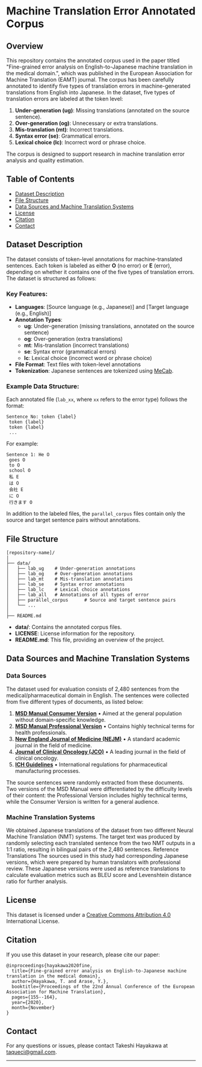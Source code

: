 # Machine Translation Error Annotated Corpus

## Overview

This repository contains the annotated corpus used in the paper titled "Fine-grained error analysis on English-to-Japanese machine translation in the medical domain.", which was published in the European Association for Machine Translation (EAMT) journal. The corpus has been carefully annotated to identify five types of translation errors in machine-generated translations from English into Japanese.
In the dataset, five types of translation errors are labeled at the token level:

1. **Under-generation (ug)**: Missing translations (annotated on the source sentence).
2. **Over-generation (og)**: Unnecessary or extra translations.
3. **Mis-translation (mt)**: Incorrect translations.
4. **Syntax error (se)**: Grammatical errors.
5. **Lexical choice (lc)**: Incorrect word or phrase choice.

The corpus is designed to support research in machine translation error analysis and quality estimation.

## Table of Contents

- [Dataset Description](#dataset-description)
- [File Structure](#file-structure)
- [Data Sources and Machine Translation Systems](#data-sources-and-machine-translation-systems)
- [License](#license)
- [Citation](#citation)
- [Contact](#contact)

## Dataset Description

The dataset consists of token-level annotations for machine-translated sentences. Each token is labeled as either **O** (no error) or **E** (error), depending on whether it contains one of the five types of translation errors. The dataset is structured as follows:

### Key Features:

- **Languages**: [Source language (e.g., Japanese)] and [Target language (e.g., English)]
- **Annotation Types**:
  - **ug**: Under-generation (missing translations, annotated on the source sentence)
  - **og**: Over-generation (extra translations)
  - **mt**: Mis-translation (incorrect translations)
  - **se**: Syntax error (grammatical errors)
  - **lc**: Lexical choice (incorrect word or phrase choice)
- **File Format**: Text files with token-level annotations
- **Tokenization**: Japanese sentences are tokenized using [MeCab](https://taku910.github.io/mecab/).

### Example Data Structure:

Each annotated file (`lab_xx`, where `xx` refers to the error type) follows the format:

```
Sentence No: token {label}
 token {label}
 token {label}
 ...
```

For example:

```
Sentence 1: He O
 goes O
 to O
 school O
 私 E
 は O
 会社 E
 に O
 行きます O
```

In addition to the labeled files, the `parallel_corpus` files contain only the source and target sentence pairs without annotations.

## File Structure

```
[repository-name]/
│
├── data/
│   ├── lab_ug    # Under-generation annotations
│   ├── lab_og    # Over-generation annotations
│   ├── lab_mt    # Mis-translation annotations
│   ├── lab_se    # Syntax error annotations
│   ├── lab_lc    # Lexical choice annotations
│   ├── lab_all   # Annotations of all types of error
│   ├── parallel_corpus      # Source and target sentence pairs
│   └── ...
│
├── README.md
```

- **data/**: Contains the annotated corpus files.
- **LICENSE**: License information for the repository.
- **README.md**: This file, providing an overview of the project.

## Data Sources and Machine Translation Systems
### Data Sources
The dataset used for evaluation consists of 2,480 sentences from the medical/pharmaceutical domain in English. The sentences were collected from five different types of documents, as listed below:
1.	[**MSD Manual Consumer Version**](https://www.msdmanuals.com/home)
•	Aimed at the general population without domain-specific knowledge.
2.	[**MSD Manual Professional Version**](https://www.msdmanuals.com/professional)
•	Contains highly technical terms for health professionals.
3.	[**New England Journal of Medicine (NEJM)**](https://www.nejm.org/)
•	A standard academic journal in the field of medicine.
4.	[**Journal of Clinical Oncology (JCO)**](https://ascopubs.org/journal/jco)
•	A leading journal in the field of clinical oncology.
5.	[**ICH Guidelines**](https://www.ich.org/page/ich-guidelines)
•	International regulations for pharmaceutical manufacturing processes.

The source sentences were randomly extracted from these documents. Two versions of the MSD Manual were differentiated by the difficulty levels of their content: the Professional Version includes highly technical terms, while the Consumer Version is written for a general audience.

### Machine Translation Systems
We obtained Japanese translations of the dataset from two different Neural Machine Translation (NMT) systems. The target text was produced by randomly selecting each translated sentence from the two NMT outputs in a 1:1 ratio, resulting in bilingual pairs of the 2,480 sentences.
Reference Translations
The sources used in this study had corresponding Japanese versions, which were prepared by human translators with professional review. These Japanese versions were used as reference translations to calculate evaluation metrics such as BLEU score and Levenshtein distance ratio for further analysis.

## License

This dataset is licensed under a [Creative Commons Attribution 4.0](https://creativecommons.org/licenses/by-nc-nd/4.0/) International License.

## Citation

If you use this dataset in your research, please cite our paper:

```
@inproceedings{hayakawa2020fine,
  title={Fine-grained error analysis on English-to-Japanese machine translation in the medical domain},
  author={Hayakawa, T. and Arase, Y.},
  booktitle={Proceedings of the 22nd Annual Conference of the European Association for Machine Translation},
  pages={155--164},
  year={2020},
  month={November}
}
```

## Contact

For any questions or issues, please contact Takeshi Hayakawa at taqueci@gmail.com.

---
